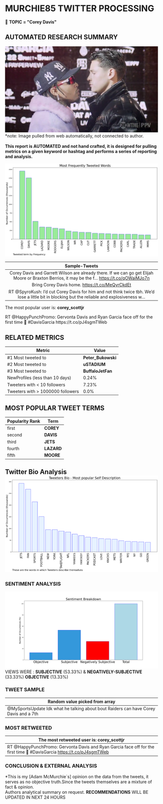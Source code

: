 # MURCHIE85 TWITTER PROCESSING 
&#x1F34E; **TOPIC = "Corey Davis"**

## AUTOMATED RESEARCH SUMMARY

![image](assets/2023-03-14hashtagImage.png)*note: Image pulled from web automatically, not connected to author.
<br></br>
<b> This report is AUTOMATED and not hand crafted, it is designed for pulling metrics on a given keyword or hashtag and performs a series of reporting and analysis.</b>



![image](assets/2023-03-14TWEETS.png)



|                **Sample-Tweets**        |
| :-------------: |
| Corey Davis and Garrett Wilson are already there. If we can go get Elijah Moore or Braxton Berrios, it may be the f… https://t.co/qOWaiMJo7n |
| Bring Corey Davis home. https://t.co/MeQyrCkdEt |
| RT @SpyroKush: I’d cut Corey Davis for him and not think twice tbh. We’d lose a little bit in blocking but the reliable and explosiveness w… |

The most popular user is: **corey_scottjr**
<div class="alert alert-block alert-danger"> RT @HappyPunchPromo: Gervonta Davis and Ryan Garcia face off for the first time 👀 #DavisGarcia https://t.co/pJ4sgmTWeb</div>

## RELATED METRICS<br>
| Metric | Value |
| ------------- | ------------- |
| #1 Most tweeted to  | **Peter_Bukowski** |
| #2 Most tweeted to  | **uSTADIUM** |
| #3 Most tweeted to  | **BuffaloJetFan** |
| NewProfiles (less than 10 days) | 0.24%  |
| Tweeters with < 10 followers  | 7.23%|
| Tweeters with > 1000000 followers  | 0.0%  |



## MOST POPULAR TWEET TERMS 


| Popularity Rank  | Term |
| ------------- | ------------- |
| first  | **COREY**  |
| second  | **DAVIS**  |
| third  | **JETS** |
| fourth  | **LAZARD**  |
| fifth  | **MOORE**  |


## Twitter Bio Analysis![image](assets/2023-03-14BIO.png)
### SENTIMENT ANALYSIS
![image](assets/2023-03-14sentiment.png)
VIEWS WERE : **SUBJECTIVE**  (53.33%) & **NEGATIVELY-SUBJECTIVE** (33.33%) **OBJECTIVE** (13.33%)

### TWEET SAMPLE 
| Random value picked from array |
| ------------- |
|@MySportsUpdate Idk what he talking about bout Raiders can have Corey Davis and a 7th |

### MOST RETWEETED 

| The most retweeted user is: **corey_scottjr**  |
| ------------- |
| RT @HappyPunchPromo: Gervonta Davis and Ryan Garcia face off for the first time 👀 #DavisGarcia https://t.co/pJ4sgmTWeb |

### CONCLUSION & EXTERNAL ANALYSIS

*This is my [Adam McMurchie`s] opinion on the data from the tweets, it serves as no objective truth.Since the tweets themselves are a mixture of fact & opinion.<br>
Authors analytical summary on request.
**RECOMMENDATIONS** WILL BE UPDATED IN NEXT  24 HOURS <br>